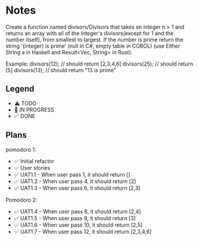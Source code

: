 # Notes

Create a function named divisors/Divisors that takes an integer n > 1 and returns an array with all of the integer's divisors(except for 1 and the number itself), from smallest to largest. If the number is prime return the string '(integer) is prime' (null in C#, empty table in COBOL) (use Either String a in Haskell and Result<Vec<u32>, String> in Rust).

Example:
divisors(12); // should return [2,3,4,6]
divisors(25); // should return [5]
divisors(13); // should return "13 is prime"

## Legend
- ⚠ TODO
- 🚧 IN PROGRESS
- ✅ DONE

## Plans

pomodoro 1:
- ✅ Initial refactor
- ✅ User stories
- ✅ UAT1.1 - When user pass 1, it should return []
- ✅ UAT1.2 - When user pass 4, it should return [2]
- ✅ UAT1.3 - When user pass 6, it should return [2,3]

Pomodoro 2:
- ✅ UAT1.4 - When user pass 8, it should return [2,4]
- ✅ UAT1.5 - When user pass 9, it should return [3]
- ✅ UAT1.6 - When user pass 10, it should return [2,5]
- ✅ UAT1.7 - When user pass 12, it should return [2,3,4,6]




